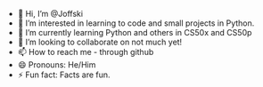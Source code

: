 - 👋 Hi, I’m @Joffski
- 👀 I’m interested in learning to code and small projects in Python.
- 🌱 I’m currently learning Python and others in CS50x and CS50p
- 💞️ I’m looking to collaborate on not much yet!
- 📫 How to reach me - through github
- 😄 Pronouns: He/Him
- ⚡ Fun fact: Facts are fun.

<!---
Joffski/Joffski is a ✨ special ✨ repository because its `README.md` (this file) appears on your GitHub profile.
You can click the Preview link to take a look at your changes.
--->
